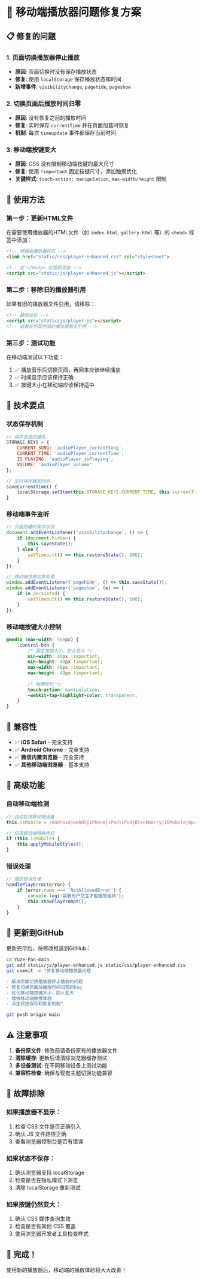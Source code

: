 # 🎵 移动端播放器问题修复方案

## 📋 修复的问题

### 1. **页面切换播放器停止播放**
- **原因**: 页面切换时没有保存播放状态
- **修复**: 使用 `localStorage` 保存播放状态和时间
- **新增事件**: `visibilitychange`, `pagehide`, `pageshow`

### 2. **切换页面后播放时间归零**
- **原因**: 没有恢复之前的播放时间
- **修复**: 实时保存 `currentTime` 并在页面加载时恢复
- **机制**: 每次 `timeupdate` 事件都保存当前时间

### 3. **移动端按键变大**
- **原因**: CSS 没有限制移动端按键的最大尺寸
- **修复**: 使用 `!important` 固定按键尺寸，添加触摸优化
- **关键样式**: `touch-action: manipulation`, `max-width/height` 限制

## 🔧 使用方法

### 第一步：更新HTML文件

在需要使用播放器的HTML文件（如 `index.html`, `gallery.html` 等）的 `<head>` 标签中添加：

```html
<!-- 增强版播放器样式 -->
<link href="static/css/player-enhanced.css" rel="stylesheet">

<!-- 在 </body> 标签前添加 -->
<script src="static/js/player-enhanced.js"></script>
```

### 第二步：移除旧的播放器引用

如果有旧的播放器文件引用，请移除：
```html
<!-- 移除这些 -->
<script src="static/js/player.js"></script>
<!-- 或者任何其他旧的播放器相关引用 -->
```

### 第三步：测试功能

在移动端测试以下功能：
1. ✅ 播放音乐后切换页面，再回来应该继续播放
2. ✅ 时间显示应该保持正确
3. ✅ 按键大小在移动端应该保持适中

## 🎯 技术要点

### 状态保存机制
```javascript
// 保存状态的键名
STORAGE_KEYS = {
    CURRENT_SONG: 'audioPlayer_currentSong',
    CURRENT_TIME: 'audioPlayer_currentTime', 
    IS_PLAYING: 'audioPlayer_isPlaying',
    VOLUME: 'audioPlayer_volume'
};

// 实时保存播放时间
saveCurrentTime() {
    localStorage.setItem(this.STORAGE_KEYS.CURRENT_TIME, this.currentTime.toString());
}
```

### 移动端事件监听
```javascript
// 页面隐藏时保存状态
document.addEventListener('visibilitychange', () => {
    if (document.hidden) {
        this.saveState();
    } else {
        setTimeout(() => this.restoreState(), 100);
    }
});

// 移动端页面切换处理
window.addEventListener('pagehide', () => this.saveState());
window.addEventListener('pageshow', (e) => {
    if (e.persisted) {
        setTimeout(() => this.restoreState(), 100);
    }
});
```

### 移动端按键大小控制
```css
@media (max-width: 768px) {
    .control-btn {
        /* 固定按键大小，防止变大 */
        min-width: 40px !important;
        min-height: 40px !important;
        max-width: 40px !important;
        max-height: 40px !important;
        
        /* 触摸优化 */
        touch-action: manipulation;
        -webkit-tap-highlight-color: transparent;
    }
}
```

## 📱 兼容性

- ✅ **iOS Safari** - 完全支持
- ✅ **Android Chrome** - 完全支持  
- ✅ **微信内置浏览器** - 完全支持
- ✅ **其他移动端浏览器** - 基本支持

## 🚀 高级功能

### 自动移动端检测
```javascript
// 自动检测移动端设备
this.isMobile = /Android|webOS|iPhone|iPad|iPod|BlackBerry|IEMobile|Opera Mini/i.test(navigator.userAgent);

// 应用移动端特殊样式
if (this.isMobile) {
    this.applyMobileStyles();
}
```

### 错误处理
```javascript
// 播放错误处理
handlePlayError(error) {
    if (error.name === 'NotAllowedError') {
        console.log('需要用户交互才能播放音频');
        this.showPlayPrompt();
    }
}
```

## 🔄 更新到GitHub

更新完毕后，将修改推送到GitHub：

```bash
cd Yuze-Pan-main
git add static/js/player-enhanced.js static/css/player-enhanced.css
git commit -m "修复移动端播放器问题

- 解决页面切换播放器停止播放的问题
- 修复切换页面后播放时间归零的bug  
- 优化移动端按键大小，防止变大
- 增强移动端触摸体验
- 添加状态保存和恢复机制"

git push origin main
```

## ⚠️ 注意事项

1. **备份原文件**: 修改前请备份原有的播放器文件
2. **清除缓存**: 更新后请清除浏览器缓存测试
3. **多设备测试**: 在不同移动设备上测试功能
4. **兼容性检查**: 确保与现有主题切换功能兼容

## 🐛 故障排除

### 如果播放器不显示：
1. 检查 CSS 文件是否正确引入
2. 确认 JS 文件路径正确
3. 查看浏览器控制台是否有错误

### 如果状态不保存：
1. 确认浏览器支持 localStorage
2. 检查是否在隐私模式下浏览
3. 清除 localStorage 重新测试

### 如果按键仍然变大：
1. 确认 CSS 媒体查询生效
2. 检查是否有其他 CSS 覆盖
3. 使用浏览器开发者工具检查样式

## 🎉 完成！

使用新的播放器后，移动端的播放体验将大大改善！ 